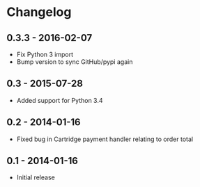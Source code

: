 Changelog
=========

## 0.3.3 - 2016-02-07

* Fix Python 3 import
* Bump version to sync GitHub/pypi again

0.3 - 2015-07-28
----------------

* Added support for Python 3.4

0.2 - 2014-01-16
----------------

* Fixed bug in Cartridge payment handler relating to order total

0.1 - 2014-01-16
----------------

* Initial release
